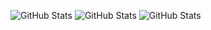 ![GitHub Stats](https://github-readme-stats.vercel.app/api?username=luizeduardoraposo&theme=vue&show_icons=true&hide_border=true&count_private=true)
![GitHub Stats](https://github-readme-stats.vercel.app/api/top-langs/?username=luizeduardoraposo&theme=vue&show_icons=true&hide_border=true&layout=compact)
![GitHub Stats](https://streak-stats.demolab.com?user=luizeduardoraposo&theme=vue&hide_border=true)